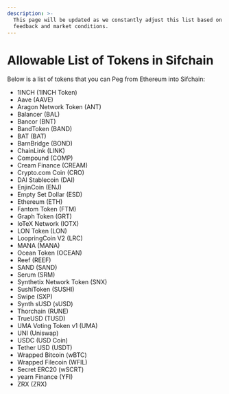 ```yaml
---
description: >-
  This page will be updated as we constantly adjust this list based on user
  feedback and market conditions.
---
```


# Allowable List of Tokens in Sifchain

Below is a list of tokens that you can Peg from Ethereum into Sifchain:

* 1INCH \(1INCH Token\) 
* Aave \(AAVE\) 
* Aragon Network Token \(ANT\) 
* Balancer \(BAL\) 
* Bancor \(BNT\) 
* BandToken \(BAND\) 
* BAT \(BAT\) 
* BarnBridge \(BOND\) 
* ChainLink \(LINK\)
* Compound \(COMP\) 
* Cream Finance \(CREAM\) 
* Crypto.com Coin \(CRO\) 
* DAI Stablecoin \(DAI\)
* EnjinCoin \(ENJ\) 
* Empty Set Dollar \(ESD\)
* Ethereum \(ETH\)
* Fantom Token \(FTM\) 
* Graph Token \(GRT\) 
* IoTeX Network \(IOTX\) 
* LON Token \(LON\) 
* LoopringCoin V2 \(LRC\) 
* MANA \(MANA\) 
* Ocean Token \(OCEAN\) 
* Reef \(REEF\) 
* SAND \(SAND\) 
* Serum \(SRM\) 
* Synthetix Network Token \(SNX\)
* SushiToken \(SUSHI\) 
* Swipe \(SXP\) 
* Synth sUSD \(sUSD\) 
* Thorchain \(RUNE\) 
* TrueUSD \(TUSD\) 
* UMA Voting Token v1 \(UMA\) 
* UNI \(Uniswap\) 
* USDC \(USD Coin\) 
* Tether USD \(USDT\)
* Wrapped Bitcoin \(wBTC\)
* Wrapped Filecoin \(WFIL\) 
* Secret ERC20 \(wSCRT\) 
* yearn Finance \(YFI\) 
* ZRX \(ZRX\)

